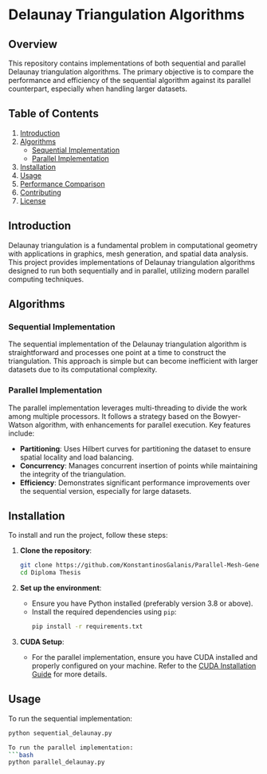 # Delaunay Triangulation Algorithms

## Overview
This repository contains implementations of both sequential and parallel Delaunay triangulation algorithms. The primary objective is to compare the performance and efficiency of the sequential algorithm against its parallel counterpart, especially when handling larger datasets.

## Table of Contents
1. [Introduction](#introduction)
2. [Algorithms](#algorithms)
    - [Sequential Implementation](#sequential-implementation)
    - [Parallel Implementation](#parallel-implementation)
3. [Installation](#installation)
4. [Usage](#usage)
5. [Performance Comparison](#performance-comparison)
6. [Contributing](#contributing)
7. [License](#license)

## Introduction
Delaunay triangulation is a fundamental problem in computational geometry with applications in graphics, mesh generation, and spatial data analysis. This project provides implementations of Delaunay triangulation algorithms designed to run both sequentially and in parallel, utilizing modern parallel computing techniques.

## Algorithms

### Sequential Implementation
The sequential implementation of the Delaunay triangulation algorithm is straightforward and processes one point at a time to construct the triangulation. This approach is simple but can become inefficient with larger datasets due to its computational complexity.

### Parallel Implementation
The parallel implementation leverages multi-threading to divide the work among multiple processors. It follows a strategy based on the Bowyer-Watson algorithm, with enhancements for parallel execution. Key features include:
- **Partitioning**: Uses Hilbert curves for partitioning the dataset to ensure spatial locality and load balancing.
- **Concurrency**: Manages concurrent insertion of points while maintaining the integrity of the triangulation.
- **Efficiency**: Demonstrates significant performance improvements over the sequential version, especially for large datasets.

## Installation
To install and run the project, follow these steps:

1. **Clone the repository**:
    ```bash
    git clone https://github.com/KonstantinosGalanis/Parallel-Mesh-Generation-Algorithm.git
    cd Diploma Thesis
    ```

2. **Set up the environment**:
    - Ensure you have Python installed (preferably version 3.8 or above).
    - Install the required dependencies using `pip`:
      ```bash
      pip install -r requirements.txt
      ```

3. **CUDA Setup**:
    - For the parallel implementation, ensure you have CUDA installed and properly configured on your machine. Refer to the [CUDA Installation Guide](https://developer.nvidia.com/cuda-downloads) for more details.

## Usage
To run the sequential implementation:
```bash
python sequential_delaunay.py

To run the parallel implementation:
```bash
python parallel_delaunay.py
